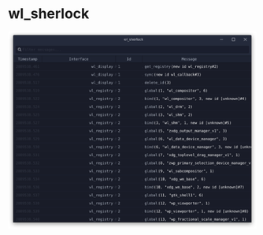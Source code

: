 # wl_sherlock

<picture>
  <source srcset="screenshot.png 2x" />
  <img alt="Screenshot of wl_sherlock" src="screenshot.png" />
</picture>
